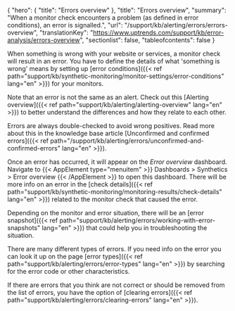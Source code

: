 {
  "hero": {
    "title": "Errors overview"
  },
  "title": "Errors overview",
  "summary": "When a monitor check encounters a problem (as defined in error conditions), an error is signalled.",
  "url": "/support/kb/alerting/errors/errors-overview",
  "translationKey": "https://www.uptrends.com/support/kb/error-analysis/errors-overview",
  "sectionlist": false,
  "tableofcontents": false
}

When something is wrong with your website or services, a monitor check will result in an error. You have to define the details of what 'something is wrong' means by setting up [error conditions]({{< ref path="support/kb/synthetic-monitoring/monitor-settings/error-conditions" lang="en" >}}) for your monitors.

Note that an error is not the same as an alert. Check out this [Alerting overview]({{< ref path="support/kb/alerting/alerting-overview" lang="en" >}}) to better understand the differences and how they relate to each other.

Errors are always double-checked to avoid wrong positives. Read more about this in the knowledge base article [Unconfirmed and confirmed errors]({{< ref path="/support/kb/alerting/errors/unconfirmed-and-confirmed-errors" lang="en" >}}).

Once an error has occurred, it will appear on the *Error overview* dashboard. Navigate to {{< AppElement type="menuitem" >}} Dashboards > Synthetics > Error overview {{< /AppElement >}} to open this dashboard. There will be more info on an error in the [check details]({{< ref path="support/kb/synthetic-monitoring/monitoring-results/check-details" lang="en" >}}) related to the monitor check that caused the error.

Depending on the monitor and error situation, there will be an [error snapshot]({{< ref path="support/kb/alerting/errors/working-with-error-snapshots" lang="en" >}}) that could help you in troubleshooting the situation.

There are many different types of errors. If you need info on the error you can look it up on the page [error types]({{< ref path="support/kb/alerting/errors/error-types" lang="en" >}}) by searching for the error code or other characteristics.

If there are errors that you think are not correct or should be removed from the list of errors, you have the option of [clearing errors]({{< ref path="support/kb/alerting/errors/clearing-errors" lang="en" >}}).
